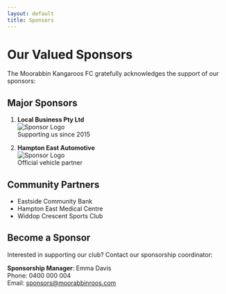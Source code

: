 ```yaml
---
layout: default
title: Sponsors
---
```


# Our Valued Sponsors

The Moorabbin Kangaroos FC gratefully acknowledges the support of our sponsors:

## Major Sponsors

1. **Local Business Pty Ltd**  
   ![Sponsor Logo](https://via.placeholder.com/200x100)  
   Supporting us since 2015

2. **Hampton East Automotive**  
   ![Sponsor Logo](https://via.placeholder.com/200x100)  
   Official vehicle partner

## Community Partners

- Eastside Community Bank
- Hampton East Medical Centre
- Widdop Crescent Sports Club

## Become a Sponsor

Interested in supporting our club? Contact our sponsorship coordinator:

**Sponsorship Manager**: Emma Davis  
Phone: 0400 000 004  
Email: sponsors@moorabbinroos.com

